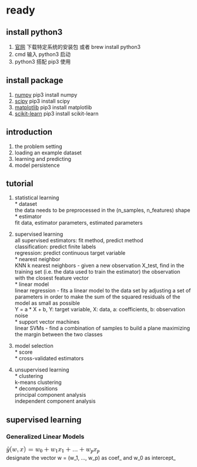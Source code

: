 # ready  

## install python3  
  1. [官网](https://www.python.org/downloads/) 下载特定系统的安装包 或者 brew install python3  
  2. cmd 输入 python3 启动  
  3. python3 搭配 pip3 使用  

## install package  
  1. [numpy](http://www.numpy.org/) pip3 install numpy  
  2. [scipy](https://www.scipy.org/) pip3 install scipy  
  3. [matplotlib](http://matplotlib.org/) pip3 install matplotlib  
  4. [scikit-learn](http://scikit-learn.org/stable/index.html) pip3 install scikit-learn  

## introduction  
  1. the problem setting  
  2. loading an example dataset  
  3. learning and predicting  
  4. model persistence  

## tutorial  
  1. statistical learning  
    * dataset  
    the data needs to be preprocessed in the (n_samples, n_features) shape  
    * estimator  
    fit data, estimator parameters, estimated parameters  
  
  2. supervised learning  
    all supervised estimators: fit method, predict method  
    classification: predict finite labels  
    regression: predict continuous target variable  
    * nearest neighbor  
      KNN k nearest neighbors - 
      given a new observation X_test, find in the training set (i.e. the data used to train the estimator) the observation with the closest feature vector  
    * linear model  
      linear regression - 
      fits a linear model to the data set by adjusting a set of parameters in order to make the sum of the squared residuals of the model as small as possible  
      Y = a * X + b, Y: target variable, X: data, a: coefficients, b: observation noise  
    * support vector machines  
      linear SVMs - 
      find a combination of samples to build a plane maximizing the margin between the two classes  

  3. model selection  
    * score  
    * cross-validated estimators  

  4. unsupervised learning  
    * clustering  
      k-means clustering  
    * decompositions  
      principal component analysis  
      independent component analysis  
      

## supervised learning

### Generalized Linear Models
  ![linear](linear.png)  
  designate the vector w = (w_1, ..., w_p) as coef_ and w_0 as intercept_  
  